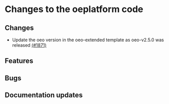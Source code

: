 <!--
SPDX-FileCopyrightText: 2025 Jonas Huber <https://github.com/jh-RLI> © Reiner Lemoine Institut

SPDX-License-Identifier: CC0-1.0
-->

# Changes to the oeplatform code

## Changes

- Update the oeo version in the oeo-extended template as oeo-v2.5.0 was released [(#1871)](https://github.com/OpenEnergyPlatform/oeplatform/pull/1871)

## Features

## Bugs

## Documentation updates
